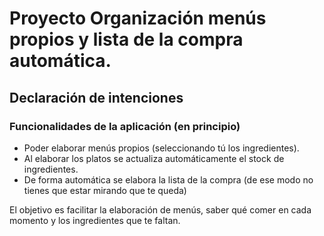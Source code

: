 # Proyecto Organización menús propios y lista de la compra automática.

## Declaración de intenciones

### Funcionalidades de la aplicación (en principio)

- Poder elaborar menús propios (seleccionando tú los ingredientes).
- Al elaborar los platos se actualiza automáticamente el stock de ingredientes.
- De forma automática se elabora la lista de la compra (de ese modo no tienes que estar mirando que te queda)

El objetivo es facilitar la elaboración de menús, saber qué comer en cada momento y los ingredientes que te faltan.




